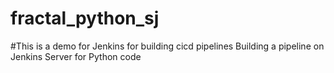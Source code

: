 # fractal_python_sj
#This is a demo for Jenkins for building cicd pipelines
Building a pipeline on Jenkins Server for Python code
